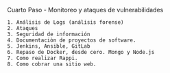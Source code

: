 
Cuarto Paso - Monitoreo y ataques de vulnerabilidades

	1. Análisis de Logs (análisis forense)
	2. Ataques
	3. Seguridad de información
	4. Documentaciòn de proyectos de software.
	5. Jenkins, Ansible, GitLab
	6. Repaso de Docker, desde cero. Mongo y Node.js
	7. Como realizar Rappi.
	8. Como cobrar una sitio web.



